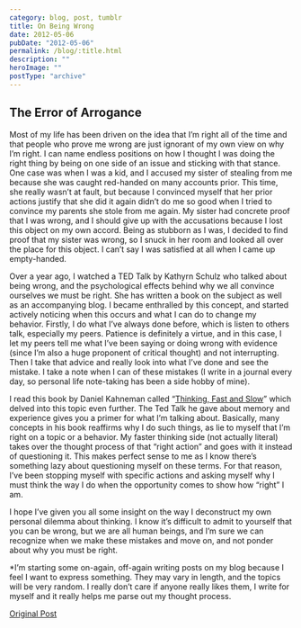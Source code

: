 ```yaml
---
category: blog, post, tumblr
title: On Being Wrong
date: 2012-05-06
pubDate: "2012-05-06"
permalink: /blog/:title.html
description: ""
heroImage: ""
postType: "archive"
---
```





## The Error of Arrogance

Most of my life has been driven on the idea that I’m right all of the time and that people who prove me wrong are just ignorant of my own view on why I’m right.
I can name endless positions on how I thought I was doing the right thing by being on one side of an issue and sticking with that stance.
One case was when I was a kid, and I accused my sister of stealing from me because she was caught red-handed on many accounts prior.
This time, she really wasn’t at fault, but because I convinced myself that her prior actions justify that she did it again didn’t do me so good when I tried to convince my parents she stole from me again.
My sister had concrete proof that I was wrong, and I should give up with the accusations because I lost this object on my own accord.
Being as stubborn as I was, I decided to find proof that my sister was wrong, so I snuck in her room and looked all over the place for this object.
I can’t say I was satisfied at all when I came up empty-handed.

Over a year ago, I watched a TED Talk by Kathyrn Schulz who talked about being wrong, and the psychological effects behind why we all convince ourselves we must be right.
She has written a book on the subject as well as an accompanying blog.
I became enthralled by this concept, and started actively noticing when this occurs and what I can do to change my behavior.
Firstly, I do what I’ve always done before, which is listen to others talk, especially my peers.
Patience is definitely a virtue, and in this case, I let my peers tell me what I’ve been saying or doing wrong with evidence (since I’m also a huge proponent of critical thought) and not interrupting.
Then I take that advice and really look into what I’ve done and see the mistake.
I take a note when I can of these mistakes (I write in a journal every day, so personal life note-taking has been a side hobby of mine).

I read this book by Daniel Kahneman called “[Thinking, Fast and Slow](/library/books/2012-05-09-thinking-fast-slow)” which delved into this topic even further.
The Ted Talk he gave about memory and experience gives you a primer for what I’m talking about.
Basically, many concepts in his book reaffirms why I do such things, as lie to myself that I’m right on a topic or a behavior.
My faster thinking side (not actually literal) takes over the thought process of that “right action” and goes with it instead of questioning it.
This makes perfect sense to me as I know there’s something lazy about questioning myself on these terms.
For that reason, I’ve been stopping myself with specific actions and asking myself why I must think the way I do when the opportunity comes to show how “right” I am.

I hope I’ve given you all some insight on the way I deconstruct my own personal dilemma about thinking.
I know it’s difficult to admit to yourself that you can be wrong, but we are all human beings, and I’m sure we can recognize when we make these mistakes and move on, and not ponder about why you must be right.

\*I’m starting some on-again, off-again writing posts on my blog because I feel I want to express something.
They may vary in length, and the topics will be very random.
I really don’t care if anyone really likes them, I write for myself and it really helps me parse out my thought process.

[Original Post](https://jermspeaks.com/post/22524617458/jerm-speaks-out-on-being-wrong)
